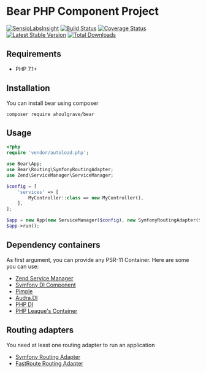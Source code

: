 # Bear PHP Component Project
[![SensioLabsInsight](https://insight.sensiolabs.com/projects/4a5737d0-e7d7-489b-a0a6-cece6cffc6fa/mini.png)](https://insight.sensiolabs.com/projects/4a5737d0-e7d7-489b-a0a6-cece6cffc6fa)
[![Build Status](https://travis-ci.org/ahoulgrave/bear.svg?branch=master)](https://travis-ci.org/ahoulgrave/bear)
[![Coverage Status](https://coveralls.io/repos/github/ahoulgrave/bear/badge.svg?branch=master)](https://coveralls.io/github/ahoulgrave/bear?branch=master)
[![Latest Stable Version](https://poser.pugx.org/ahoulgrave/bear/v/stable)](https://packagist.org/packages/ahoulgrave/bear)
[![Total Downloads](https://poser.pugx.org/ahoulgrave/bear/downloads)](https://packagist.org/packages/ahoulgrave/bear)

## Requirements
- PHP 7.1+

## Installation
You can install bear using composer
```
composer require ahoulgrave/bear
```

## Usage
```php
<?php
require 'vendor/autoload.php';

use Bear\App;
use Bear\Routing\SymfonyRoutingAdapter;
use Zend\ServiceManager\ServiceManager;

$config = [
    'services' => [
        MyController::class => new MyController(),
    ],
];

$app = new App(new ServiceManager($config), new SymfonyRoutingAdapter($loader, $resource));
$app->run();
```

## Dependency containers
As first argument, you can provide any PSR-11 Container. Here are some you can use:
- [Zend Service Manager](https://docs.zendframework.com/zend-servicemanager/)
- [Symfony DI Component](http://symfony.com/doc/current/components/dependency_injection.html)
- [Pimple](https://pimple.symfony.com/)
- [Audra.DI](https://github.com/auraphp/Aura.Di)
- [PHP DI](http://php-di.org/)
- [PHP League's Container](http://container.thephpleague.com/)

## Routing adapters
You need at least one routing adapter to run an application
- [Symfony Routing Adapter](https://github.com/ahoulgrave/bear-routing-symfony)
- [FastRoute Routing Adapter](https://github.com/ahoulgrave/bear-routing-fastroute)
